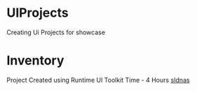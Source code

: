 # UIProjects
 Creating Ui Projects for showcase

# Inventory 
Project Created using Runtime UI Toolkit
Time - 4 Hours
[sIdnas](Assets/ScreenShots/Casual;UI.gif)
